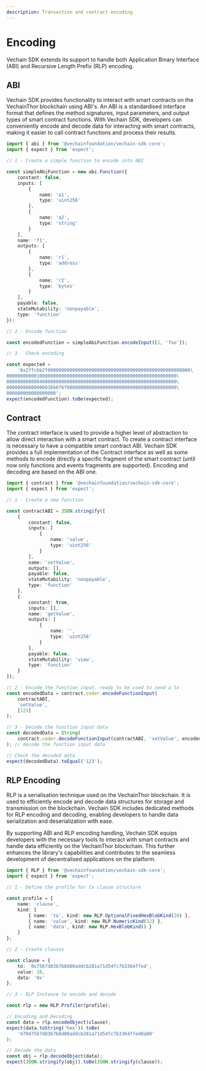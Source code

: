 ```yaml
---
description: Transaction and contract encoding
---
```


# Encoding

Vechain SDK extends its support to handle both Application Binary Interface (ABI) and Recursive Length Prefix (RLP) encoding.

## ABI

Vechain SDK provides functionality to interact with smart contracts on the VechainThor blockchain using ABI's. An ABI is a standardised interface format that defines the method signatures, input parameters, and output types of smart contract functions. With Vechain SDK, developers can conveniently encode and decode data for interacting with smart contracts, making it easier to call contract functions and process their results.

```typescript { name=abi, category=example }
import { abi } from '@vechainfoundation/vechain-sdk-core';
import { expect } from 'expect';

// 1 - Create a simple function to encode into ABI

const simpleAbiFunction = new abi.Function({
    constant: false,
    inputs: [
        {
            name: 'a1',
            type: 'uint256'
        },
        {
            name: 'a2',
            type: 'string'
        }
    ],
    name: 'f1',
    outputs: [
        {
            name: 'r1',
            type: 'address'
        },
        {
            name: 'r2',
            type: 'bytes'
        }
    ],
    payable: false,
    stateMutability: 'nonpayable',
    type: 'function'
});

// 2 - Encode function

const encodedFunction = simpleAbiFunction.encodeInput([1, 'foo']);

// 3 - Check encoding

const expected =
    '0x27fcbb2f0000000000000000000000000000000000000000000000000000\
00000000000100000000000000000000000000000000000000000000000000\
00000000000040000000000000000000000000000000000000000000000000\
0000000000000003666f6f0000000000000000000000000000000000000000\
000000000000000000';
expect(encodedFunction).toBe(expected);

```

## Contract

The contract interface is used to provide a higher level of abstraction to allow direct interaction with a smart contract. To create a contract interface is necessary to have a compatible smart contract ABI. Vechain SDK provides a full implementation of the Contract interface as well as some methods to encode directly a specific fragment of the smart contract (until now only functions and events fragments are supported). Encoding and decoding are based on the ABI one.

```typescript { name=contract, category=example }
import { contract } from '@vechainfoundation/vechain-sdk-core';
import { expect } from 'expect';

// 1 - Create a new function

const contractABI = JSON.stringify([
    {
        constant: false,
        inputs: [
            {
                name: 'value',
                type: 'uint256'
            }
        ],
        name: 'setValue',
        outputs: [],
        payable: false,
        stateMutability: 'nonpayable',
        type: 'function'
    },
    {
        constant: true,
        inputs: [],
        name: 'getValue',
        outputs: [
            {
                name: '',
                type: 'uint256'
            }
        ],
        payable: false,
        stateMutability: 'view',
        type: 'function'
    }
]);

// 2 - Encode the function input, ready to be used to send a tx
const encodedData = contract.coder.encodeFunctionInput(
    contractABI,
    'setValue',
    [123]
);

// 3 - Decode the function input data
const decodedData = String(
    contract.coder.decodeFunctionInput(contractABI, 'setValue', encodedData)[0]
); // decode the function input data

// Check the decoded data
expect(decodedData).toEqual('123');

```

## RLP Encoding

RLP is a serialisation technique used on the VechainThor blockchain. It is used to efficiently encode and decode data structures for storage and transmission on the blockchain. Vechain SDK includes dedicated methods for RLP encoding and decoding, enabling developers to handle data serialization and deserialization with ease.

By supporting ABI and RLP encoding handling, Vechain SDK equips developers with the necessary tools to interact with smart contracts and handle data efficiently on the VechainThor blockchain. This further enhances the library's capabilities and contributes to the seamless development of decentralised applications on the platform.

```typescript { name=rlp, category=example }
import { RLP } from '@vechainfoundation/vechain-sdk-core';
import { expect } from 'expect';

// 1 - Define the profile for tx clause structure

const profile = {
    name: 'clause',
    kind: [
        { name: 'to', kind: new RLP.OptionalFixedHexBlobKind(20) },
        { name: 'value', kind: new RLP.NumericKind(32) },
        { name: 'data', kind: new RLP.HexBlobKind() }
    ]
};

// 2 - Create clauses

const clause = {
    to: '0x7567d83b7b8d80addcb281a71d54fc7b3364ffed',
    value: 10,
    data: '0x'
};

// 3 - RLP Instance to encode and decode

const rlp = new RLP.Profiler(profile);

// Encoding and Decoding
const data = rlp.encodeObject(clause);
expect(data.toString('hex')).toBe(
    'd7947567d83b7b8d80addcb281a71d54fc7b3364ffed0a80'
);

// Decode the data
const obj = rlp.decodeObject(data);
expect(JSON.stringify(obj)).toBe(JSON.stringify(clause));

```


